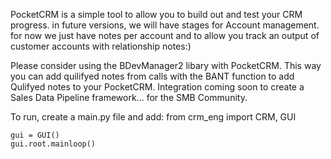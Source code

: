 PocketCRM is a simple tool to allow you to build out and test your CRM progress. in future versions, we will have stages for Account management. for now we just have notes per account and to allow you track an output of customer accounts with relationship notes:)

Please consider using the BDevManager2 libary with PocketCRM. This way you can add quilifyed notes from calls with the BANT function to add Qulifyed notes to your PocketCRM. Integration coming soon to create a Sales Data Pipeline framework... for the SMB Community.  

To run, create a main.py file and add:
    from crm_eng import CRM, GUI


    gui = GUI()
    gui.root.mainloop()